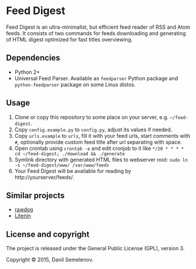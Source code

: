 # Feed Digest
Feed Digest is an ultra-minimalist, but efficient feed reader of RSS and Atom feeds. It consists of two commands for feeds downloading and generating of HTML digest optimized for fast titles overviewing.

## Dependencies
- Python 2+
- Universal Feed Parser. Available as `feedparser` Python package and `python-feedparser` package on some Linux distos.

## Usage
1. Clone or copy this repository to some place on your server, e.g. `~/feed-digest`.
2. Copy `config.example.py` to `config.py`, adjust its values if needed.
3. Copy `urls.example` to `urls`, fill it with your feed urls, start comments with `#`, optionally provide custom feed title after url separating with space.
4. Open crontab using `crontab -e` and edit cronjob to it like `*/20 * * * * cd ~/feed-digest; ./download && ./generate`
5. Symlink directory with generated HTML files to webserver root: `sudo ln -s ~/feed-digest/www/ /var/www/feeds`
6. Your Feed Digest will be available for reading by http://yourserver/feeds/.

## Similar projects
- [rawdog](http://offog.org/code/rawdog/)
- [Litenin](http://liten.in/)

## License and copyright

The project is released under the General Public License (GPL), version 3.

Copyright © 2015, Danil Semelenov.

